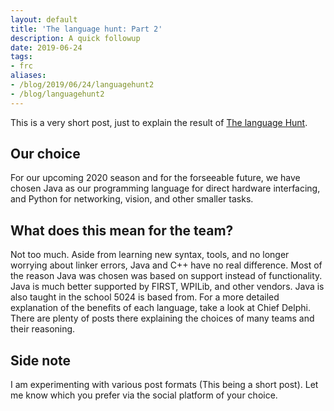 ```yaml
---
layout: default
title: 'The language hunt: Part 2'
description: A quick followup
date: 2019-06-24
tags:
- frc
aliases:
- /blog/2019/06/24/languagehunt2
- /blog/languagehunt2
---
```


This is a very short post, just to explain the result of [The language Hunt](@/blog/2019-04-30-FRC-Languages.md).

## Our choice
For our upcoming 2020 season and for the forseeable future, we have chosen Java as our programming language for direct hardware interfacing, and Python for networking, vision, and other smaller tasks.

## What does this mean for the team?
Not too much. Aside from learning new syntax, tools, and no longer worrying about linker errors, Java and C++ have no real difference. Most of the reason Java was chosen was based on support instead of functionality. Java is much better supported by FIRST, WPILib, and other vendors. Java is also taught in the school 5024 is based from. For a more detailed explanation of the benefits of each language, take a look at Chief Delphi. There are plenty of posts there explaining the choices of many teams and their reasoning.

## Side note
I am experimenting with various post formats (This being a short post). Let me know which you prefer via the social platform of your choice.
